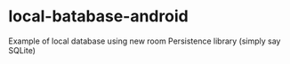 # local-batabase-android

Example of local database using new room Persistence library (simply say SQLite)
